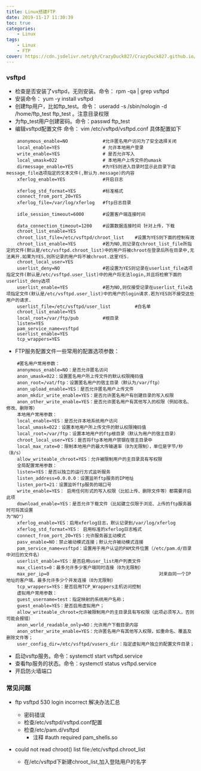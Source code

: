 ```yaml
---
title: Linux搭建FTP
date: 2019-11-17 11:30:39
toc: true
categories: 
    - Linux
tags:
    - Linux
    - FTP
cover: https://cdn.jsdelivr.net/gh/CrazyDuck827/CrazyDuck827.github.io/icon/P6Cqpi8ypvau1mSLeA4NledwC281Z3s7.jpg
---
```


### vsftpd

- 检查是否安装了vsftpd，无则安装。命令： rpm -qa | grep vsftpd
- 安装命令： yum -y install vsftpd
- 创建ftp用户，比如ftp_test。命令： useradd -s /sbin/nologin -d /home/ftp_test ftp_test 。注意目录权限
- 为ftp_test用户创建密码。命令：passwd ftp_test
- 编辑vsftpd配置文件  命令： vim /etc/vsftpd/vsftpd.conf  具体配置如下
```
    anonymous_enable=NO             #允许匿名用户访问为了安全选择关闭
    local_enable=YES                # 允许本地用户登录
    write_enable=YES                # 是否允许写入
    local_umask=022                 # 本地用户上传文件的umask
    dirmessage_enable=YES           #为YES则进入目录时显示此目录下由message_file选项指定的文本文件(,默认为.message)的内容
    xferlog_enable=YES              #开启日志
    
    xferlog_std_format=YES          #标准格式
    connect_from_port_20=YES
    xferlog_file=/var/log/xferlog   #ftp日志目录
    
    idle_session_timeout=6000       #设置客户端连接时间
    
    data_connection_timeout=1200    #设置数据连接时间 针对上传，下载
    chroot_list_enable=YES
    chroot_list_file=/etc/vsftpd/chroot_list    #设置为YES则下面的控制有效
    chroot_list_enable=YES          #若为NO,则记录在chroot_list_file所指定的文件(默认是/etc/vsftpd.chroot_list)中的用户将被chroot在登录后所在目录中,无法离开.如果为YES,则所记录的用户将不被chroot.这里YES.
    chroot_local_user=YES
    userlist_deny=NO                #若设置为YES则记录在userlist_file选项指定文件(默认是/etc/vsftpd.user_list)中的用户将无法login,并且将检察下面的userlist_deny选项
    userlist_enable=YES             #若为NO,则仅接受记录在userlist_file选项指定文件(默认是/etc/vsftpd.user_list)中的用户的login请求.若为YES则不接受这些用户的请求.
    userlist_file=/etc/vsftpd/user_list         #白名单
    chroot_list_enable=YES
    local_root=/var/ftp/pub         #根目录
    listen=YES
    pam_service_name=vsftpd
    userlist_enable=YES
    tcp_wrappers=YES
```
- FTP服务配置文件一些常用的配置选项参数：
```
    #匿名用户常用参数：
    anonymous_enable=NO：是否允许匿名访问
    anon_umask=022：设置匿名用户所上传文件的默认权限掩码值
    anon_root=/vat/ftp：设置匿名用户的宿主目录（默认为/var/ftp）
    anon_upload_enable=YES：是否允许匿名用户上传文件
    anon_mkdir_write_enable=YES：是否允许匿名用户有创建目录的写入权限
    anon_other_write_enable=YES：是否允许匿名用户有其他写入的权限（例如改名、修改、删除等）
    本地用户常用参数：
    local_enable=YES：是否允许本地系统用户访问
    local_umask=022：设置本地用户所上传文件的默认权限掩码值 
    local_root=/var/ftp：设置本地用户的ftp根目录（默认为用户的宿主目录）
    chroot_local_user=YES：是否将ftp本地用户禁锢在宿主目录中
    local_max_rate=0：限制本地用户的最大传输速率（0为无限制），单位是字节/秒（B/s）
    allow_writeable_chroot=YES：允许被限制用户的主目录具有写权限
    全局配置常用参数：
    listen=YES：是否以独立的运行方式监听服务
    listen_address=0.0.0.0：设置监听ftp服务的IP地址
    listen_port=21：设置监听ftp服务的端口号
    write_enable=YES： 启用任何形式的写入权限（比如上传、删除文件等）都需要开启此项
    download_enable=YES：是否允许下载文件（比如建立仅限于浏览、上传的ftp服务器时可将其设置                                                                     为"NO"）
    xferlog_enable=YES：启用xferlog日志，默认记录到/var/log/xferlog
    xferlog_std_format=YES： 启用标准的xferlog日志格式
    connect_from_port_20=YES：允许服务器主动模式
    pasv_enable=NO：禁止被动模式连接；默认允许被动模式连接
    pam_service_name=vsftpd：设置用于用户认证的PAM文件位置（/etc/pam.d/目录中对应的文件名）
    userlist_enable=YES：是否启用user_list用户列表文件
    max_clients=0：最多允许多少客户端同时连接（0为无限制）
    max_per_ip=0                                         对来自同一个IP地址的客户端，最多允许多少个并发连接（0为无限制）
    tcp_wrappers=YES：是否启用TCP_Wrappers主机访问控制
    虚拟用户常用参数：
    guest_username=test：指定映射的系统用户名称；
    guest_enable=YES：是否启用虚拟用户；
    allow_writeable_chroot=允许被限制用户的主目录具有写权限（此项必须写入，否则可能会报错）
    anon_world_readable_only=NO：允许用户下载目录内容
    anon_other_write_enable=YES：允许匿名用户有其他写入权限，如重命名、覆盖及删除文件等；
    user_config_dir=/etc/vsftpd/vusers_dir：指定虚拟用户独立的配置文件目录；
```

- 启动vsftp服务。命令：systemctl start vsftpd.service
- 查看ftp服务的状态。命令：systemctl status vsftpd.service
- 开启防火墙端口

### 常见问题

- ftp vsftpd 530 login incorrect 解决办法汇总
    - 密码错误
    - 检查/etc/vsftpd/vsftpd.conf配置
    - 检查/etc/pam.d/vsftpd
        - 注释 #auth required pam_shells.so
        
- could not read chroot() list file:/etc/vsftpd.chroot_list
    - 在/etc/vsftpd下新建chroot_list,加入登陆用户的名字